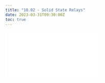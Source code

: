 ```yaml
---
title: "10.02 - Solid State Relays"
date: 2023-03-31T09:30:00Z
toc: true
---
```


![Link to included file content](../../../../electronics/solid-state-relays.md)
